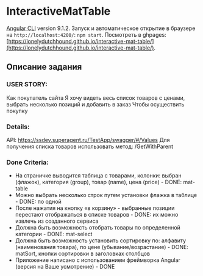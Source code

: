 # InteractiveMatTable

[Angular CLI](https://github.com/angular/angular-cli) version 9.1.2.
Запуск и автоматическое открытие в браузере на `http://localhost:4200/`: `npm start`.
Посмотреть в ghpages: [https://lonelydutchhound.github.io/interactive-mat-table/](https://lonelydutchhound.github.io/interactive-mat-table/). 

## Описание задания

### USER STORY:
Как покупатель сайта
Я хочу видеть весь список товаров с ценами, выбрать несколько позиций и добавить в
заказ
Чтобы осуществить покупку
### Details:
API: https://ssdev.superagent.ru/TestApp/swagger/#/Values
Для получения списка товаров использовать метод: /GetWithParent
### Done Criteria:
- На страничке выводится таблица с товарами, колонки: выбран (флажок), категория (group), товар (name), цена (price) - DONE: mat-table
- Можно выбрать несколько строк путем установки флажка в таблице - DONE: по одной
- После нажатия на кнопку «в корзину» - выбранные позиции перестают отображаться в списке товаров - DONE: их можно извлечь из созданного сервиса
- Должна быть возможность отобрать товары по определенной категории - DONE: mat-select
- Должна быть возможность установить сортировку по: алфавиту (наименования товара), по цене (убывание/возрастание) - DONE: matSort, кнопки сортировки в заголовках столбцов
- Приложение написано с использованием фреймворка Angular (версия на Ваше усмотрение) - DONE
